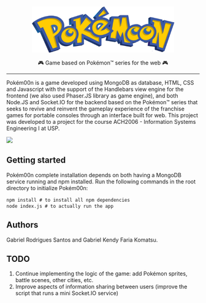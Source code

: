 <br />
<p align="center">
  <img src="/src/assets/imgs/logo.png" width="372" height="120" /><br />
</p>
<p align="center">
  🎮 Game based on Pokémon™ series for the web 🎮
</p>

---

Pokém00n is a game developed using MongoDB as database, HTML, CSS and Javascript with the support of the Handlebars view engine for the frontend (we also used Phaser.JS library as game engine), and both Node.JS and Socket.IO for the backend based on the Pokémon™ series that seeks to revive and reinvent the gameplay experience of the franchise games for portable consoles through an interface built for web. This project was developed to a project for the course ACH2006 - Information Systems Engineering I at USP.

![](game.gif)


## Getting started
Pokém00n complete installation depends on both having a MongoDB service running and npm installed. Run the following commands in the root directory to initialize Pokém00n:

```
npm install # to install all npm dependencies
node index.js # to actually run the app
```

## Authors
Gabriel Rodrigues Santos and Gabriel Kendy Faria Komatsu.

## TODO
1. Continue implementing the logic of the game: add Pokémon sprites, battle scenes, other cities, etc.
2. Improve aspects of information sharing between users (improve the script that runs a mini Socket.IO service)
